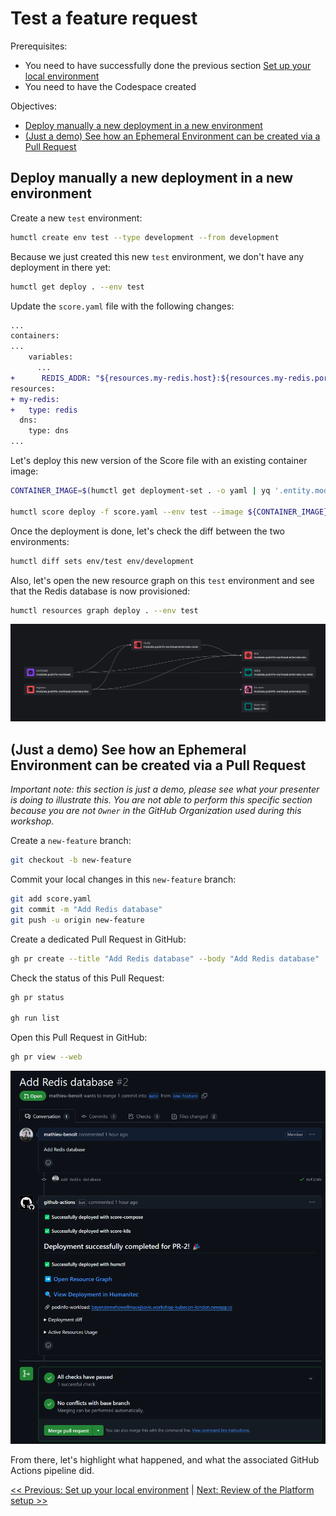 # Test a feature request

Prerequisites:
- You need to have successfully done the previous section [Set up your local environment](codespace.md)
- You need to have the Codespace created

Objectives:
- [Deploy manually a new deployment in a new environment](#deploy-manually-a-new-deployment-in-a-new-environment)
- [(Just a demo) See how an Ephemeral Environment can be created via a Pull Request](#create-an-ephemeral-environment-via-a-pull-request)

## Deploy manually a new deployment in a new environment

Create a new `test` environment:
```bash
humctl create env test --type development --from development
```

Because we just created this new `test` environment, we don't have any deployment in there yet:
```bash
humctl get deploy . --env test
```

Update the `score.yaml` file with the following changes:
```diff
...
containers:
...
    variables:
      ...
+      REDIS_ADDR: "${resources.my-redis.host}:${resources.my-redis.port},user=${resources.my-redis.username},password=${resources.my-redis.password}"
resources:
+ my-redis:
+   type: redis
  dns:
    type: dns
...
```

Let's deploy this new version of the Score file with an existing container image:
```bash
CONTAINER_IMAGE=$(humctl get deployment-set . -o yaml | yq '.entity.modules[].spec.containers[].image')

humctl score deploy -f score.yaml --env test --image ${CONTAINER_IMAGE} --wait
```

Once the deployment is done, let's check the diff between the two environments:
```bash
humctl diff sets env/test env/development
```

Also, let's open the new resource graph on this `test` environment and see that the Redis database is now provisioned:
```bash
humctl resources graph deploy . --env test
```

![alt text](images/image-14.png)

## (Just a demo) See how an Ephemeral Environment can be created via a Pull Request

_Important note: this section is just a demo, please see what your presenter is doing to illustrate this. You are not able to perform this specific section because you are not `Owner` in the GitHub Organization used during this workshop._

Create a `new-feature` branch:
```bash
git checkout -b new-feature
```

Commit your local changes in this `new-feature` branch:
```bash
git add score.yaml
git commit -m "Add Redis database"
git push -u origin new-feature
```

Create a dedicated Pull Request in GitHub:
```bash
gh pr create --title "Add Redis database" --body "Add Redis database"
```

Check the status of this Pull Request:
```bash
gh pr status

gh run list
```

Open this Pull Request in GitHub:
```bash
gh pr view --web
```

![alt text](images/image-15.png)

From there, let's highlight what happened, and what the associated GitHub Actions pipeline did.

[<< Previous: Set up your local environment](codespace.md) | [Next: Review of the Platform setup >>](platform.md)